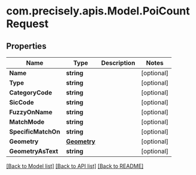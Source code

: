 
# com.precisely.apis.Model.PoiCountRequest

## Properties

Name | Type | Description | Notes
------------ | ------------- | ------------- | -------------
**Name** | **string** |  | [optional] 
**Type** | **string** |  | [optional] 
**CategoryCode** | **string** |  | [optional] 
**SicCode** | **string** |  | [optional] 
**FuzzyOnName** | **string** |  | [optional] 
**MatchMode** | **string** |  | [optional] 
**SpecificMatchOn** | **string** |  | [optional] 
**Geometry** | [**Geometry**](Geometry.md) |  | [optional] 
**GeometryAsText** | **string** |  | [optional] 

[[Back to Model list]](../README.md#documentation-for-models)
[[Back to API list]](../README.md#documentation-for-api-endpoints)
[[Back to README]](../README.md)

